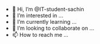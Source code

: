 - 👋 Hi, I’m @IT-student-sachin
- 👀 I’m interested in ...
- 🌱 I’m currently learning ...
- 💞️ I’m looking to collaborate on ...
- 📫 How to reach me ...

<!---
IT-student-sachin/IT-student-sachin is a ✨ special ✨ repository because its `README.md` (this file) appears on your GitHub profile.
You can click the Preview link to take a look at your changes.
--->
